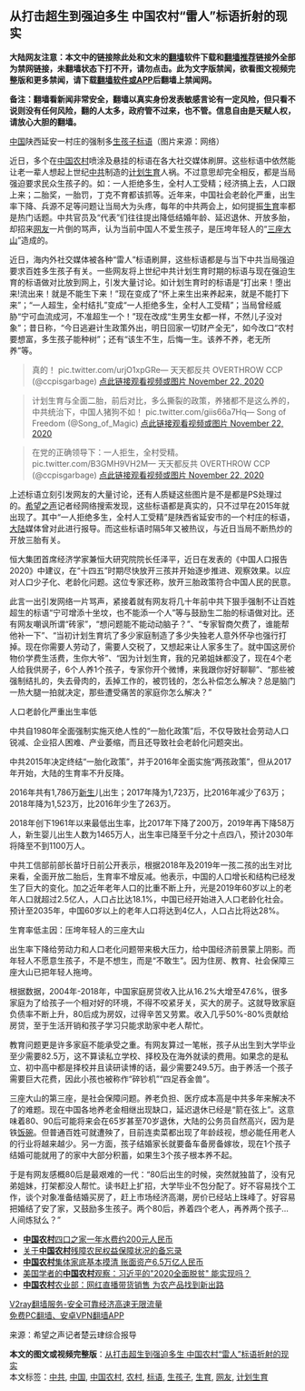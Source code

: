  <h2>从打击超生到强迫多生 中国农村“雷人”标语折射的现实</h2> <p class="notice"><b>大陆网友注意：本文中的链接除此处和文末的<a href="https://github.com/bannedbook/fanqiang" >翻墙</a>软件下载和<a href="https://github.com/killgcd/justmysocks/blob/master/README.md">翻墙推荐</a>链接外全部为禁网链接，未翻墙状态下打不开，请勿点击。此为文字版禁闻，欲看图文视频完整版和更多禁闻，请下载<a href="https://github.com/bannedbook/fanqiang">翻墙软件或APP</a>后翻墙上禁闻网。</p><p>备注：翻墙看新闻非常安全，翻墙以真实身份发表敏感言论有一定风险，但只看不说则没有任何风险，翻的人太多，政府管不过来，也不管。信息自由是天赋人权，请放心大胆的翻墙。</b></p>  <div class="entry"> <p id="conimg"><a href="https://www.bannedbook.org/bnews/tag/%E4%B8%AD%E5%9B%BD/" class="st_tag internal_tag" rel="tag" title="标签 中国 下的日志">中国</a>陕西延安一村庄的强制多<a href="https://www.bannedbook.org/bnews/tag/%E7%94%9F%E5%AD%A9%E5%AD%90/" class="st_tag internal_tag" rel="tag" title="标签 生孩子 下的日志">生孩子</a><a href="https://www.bannedbook.org/bnews/tag/%E6%A0%87%E8%AF%AD/" class="st_tag internal_tag" rel="tag" title="标签 标语 下的日志">标语</a>（图片来源：网络）</p> <p>近日，多个在<span class='wp_keywordlink_affiliate'><a href="https://www.bannedbook.org/" title="中国" target="_blank">中国</a></span><a href="https://www.bannedbook.org/bnews/tag/%E5%86%9C%E6%9D%91/" class="st_tag internal_tag" rel="tag" title="标签 农村 下的日志">农村</a>喷涂及悬挂的标语在各大社交媒体刷屏。这些标语中依然能让老一辈人想起上世纪<a href="https://www.bannedbook.org/bnews/tag/%e4%b8%ad%e5%85%b1/" class="st_tag internal_tag" rel="tag" title="标签 中共 下的日志">中共</a>制造的<a href="https://www.bannedbook.org/bnews/tag/%e8%ae%a1%e5%88%92%e7%94%9f%e8%82%b2/" class="st_tag internal_tag" rel="tag" title="标签 计划生育 下的日志">计划生育</a>人祸。不过意思却完全相反，都是当局强迫要求民众生孩子的。如：一人拒绝多生，全村人工受精；经济搞上去，人口跟上来；二胎奖，一胎罚，丁克不育都该抓等。近年来，中国社会老龄化严重，出生率下降、兵源不足等问题让当局大为头疼，每年的中共两会上，如何提振<a href="https://www.bannedbook.org/bnews/tag/%e7%94%9f%e8%82%b2/" class="st_tag internal_tag" rel="tag" title="标签 生育 下的日志">生育</a>率都是热门话题。中共官员及“代表”们往往提出降低结婚年龄、延迟退休、开放多胎，却招来<a href="https://www.bannedbook.org/bnews/tag/%e7%bd%91%e5%8f%8b/" class="st_tag internal_tag" rel="tag" title="标签 网友 下的日志">网友</a>一片倒的骂声，认为当前中国人不爱生孩子，是压垮年轻人的“<span class='wp_keywordlink'><a href="https://www.bannedbook.org/forum11/topic333.html" title="禁片：民族主义和三座大山" target="_blank">三座大山</a></span>”造成的。</p> <p>近日，海内外社交媒体被各种“雷人”标语刷屏，这些标语都是与当下中共当局强迫要求百姓多生孩子有关。一些网友将上世纪中共计划生育时期的标语与现在强迫生育的标语做对比放到网上，引发大量讨论。如计划生育时的标语是“打出来！堕出来!流出来！就是不能生下来！”现在变成了“怀上来生出来养起来，就是不能打下来”；“一人超生，全村结扎”变成“一人拒绝多生，全村人工受精”；当局曾经威胁“宁可血流成河，不准超生一个！”现在改成“生男生女都一样，不然儿子没对象”；昔日称，“今日逃避计生政策外出，明日回家一切财产全无”，如今改口“农村要想富，多生孩子能种树”；还有“该生不生，后悔一生。该养不养，老无所养”等。</p> <blockquote><p>真的！ pic.twitter.com/urjO1xpGRe— 天天都反共 OVERTHROW CCP (@ccpisgarbage) <a href="https://twitter.com/ccpisgarbage/status/1330581669103931392?ref_src=twsrc%5Etfw">点此链接观看视频或图片 November 22, 2020</a></p></blockquote> <blockquote><p>计划生育与全面二胎，前后对比，多么撕裂的政策，养猪都不是这么养的，中共统治下，中国人猪狗不如！ pic.twitter.com/giis66a7Hq— Song of Freedom (@Song_of_Magic) <a href="https://twitter.com/Song_of_Magic/status/1330653053188407296?ref_src=twsrc%5Etfw">点此链接观看视频或图片 November 22, 2020</a></p> </blockquote> <blockquote><p>在党的正确领导下：一人拒生，全村受精。                                               pic.twitter.com/B3GMH9VH2M— 天天都反共 OVERTHROW CCP (@ccpisgarbage) <a href="https://twitter.com/ccpisgarbage/status/1330576269482848257?ref_src=twsrc%5Etfw">点此链接观看视频或图片 November 22, 2020</a></p></blockquote> <p>上述标语立刻引发网友的大量讨论，还有人质疑这些图片是不是都是PS处理过的。<span class='wp_keywordlink_affiliate'><a href="https://www.soundofhope.org" title="希望之声" target="_blank">希望之声</a></span>记者经网络搜索发现，这些标语都是真实的，只不过早在2015年就出现了。其中“一人拒绝多生，全村人工受精”是陕西省延安市的一个村庄的标语，<span class='wp_keywordlink_affiliate'><a href="https://www.bannedbook.org/" title="大陆" target="_blank">大陆</a></span>媒体曾对此进行报导。而这些标语时隔5年又被热议，与近日当局不断热炒的开放三胎有关。</p> <p>恒大集团首席经济学家兼恒大研究院院长任泽平，近日在发表的《中国人口报告2020》中建议，在“十四五”时期尽快放开三孩并开始逐步推进、观察效果。以应对人口少子化、老龄化问题。这位专家还称，放开三胎政策符合中国人民的民意。</p> <p>此言一出引发网络一片骂声，紧接着就有网友将几十年前中共下狠手强制不让百姓超生的标语“宁可增添十坐坟，也不能添一个人”等与鼓励生二胎的标语做对比。还有网友嘲讽所谓“砖家”，“想问题能不能动动脑子？”、“专家智商欠费了，谁能帮他补一下”、“当初计划生育坑了多少家庭制造了多少失独老人意外怀孕也强行打掉。现在你需要人劳动了，需要人交税了，又想起来让人家多生了。就中国这房价物价学费生活费，生你大爷”、“因为计划生育，我的兄弟姐妹都没了，现在4个老人给我供房子，6个人养1个孩子，专家你开个微博，来我跟你好好聊聊”、“那些被强制结扎的，失去骨肉的，丢掉工作的，被罚钱的，怎么补偿怎么解决？总是脑门一热大腿一拍就决定，那些遭受痛苦的家庭你怎么解决？”</p> <p>人口老龄化严重出生率低</p>  <p>中共自1980年全面强制实施灭绝人性的“一胎化政策”后，不仅导致社会劳动人口锐减、企业招人困难、产业萎缩，而且还导致社会老龄化问题突出。</p> <p>中共2015年决定终结“一胎化政策”，并于2016年全面实施“两孩政策”，但从2017年开始，大陆的生育率不升反降。</p> <p>2016年共有1,786万<span class='wp_keywordlink'><a href="https://www.bannedbook.org/forum2/topic1642.html" title="正见网《新生》" target="_blank">新生</a></span>儿出生；2017年降为1,723万，比2016年减少了63万；2018年降为1,523万，比2016年少生了263万。</p> <p>2018年创下1961年以来最低出生率，比2017年下降了200万，2019年再下降58万人，新生婴儿出生人数为1465万人，出生率已降至千分之十点四八，预计2030年将降至不到1100万人。</p> <p>中共工信部前部长苗圩日前公开表示，根据2018年及2019年一孩二孩的出生对比来看，全面开放二胎后，生育率不增反减。他表示，中国的人口增长和结构已经发生了巨大的变化。加之近年老年人口的比重不断上升，光是2019年60岁以上的老年人口就超过2.5亿人，人口占比达18.1%，中国已经开始进入人口老龄化社会。预计至2035年，中国60岁以上的老年人口将达到4亿人，人口占比将达28%。</p>  <p>生育率低主因：压垮年轻人的三座大山</p> <p>出生率下降给劳动力和人口老化问题带来极大压力，给中国经济前景蒙上阴影。而年轻人不愿意生孩子，不是不想生，而是“不敢生”。因为住房、教育、社会保障三座大山已把年轻人拖垮。</p> <p>根据数据，2004年-2018年，中国家庭房贷收入比从16.2%大增至47.6%，很多家庭为了给孩子一个相对好的环境，不得不咬紧牙关，买大的房子。这就导致家庭负债率不断上升，80后成为房奴，过得辛苦又劳累。收入几乎50%-80%贡献给房贷，至于生活开销和孩子学习只能求助家中老人帮忙。</p> <p>教育问题更是许多家庭不能承受之重。有网友算过一笔帐，孩子从出生到大学毕业至少需要82.5万，这不算读私立学校、择校及在海外就读的费用。如果念的是私立、初中高中都是择校并且读研读博的话，最少需要249.5万。由于养活一个孩子需要巨大花费，因此小孩也被称作“碎钞机”“四足吞金兽”。</p> <p>三座大山的第三座，是社会保障问题。养老负担、医疗成本高是中共多年来解决不了的难题。现在中国各地养老金相继出现缺口，延迟退休已经是“箭在弦上”。这意味着80、90后可能将来会在65岁甚至70岁退休，大陆的公务员自然高兴，因为是铁<span class='wp_keywordlink'><a href="https://www.bannedbook.org/forum11/topic308.html" title="禁片：饭碗是党给的吗？" target="_blank">饭碗</a></span>。但普通百姓可就遭殃了，目前连卖菜都出现了年龄歧视，想必能任用老人的行业将越来越少。另一方面，孩子结婚家长就要备车备房备嫁妆，现在1个孩子结婚可能就用了的家中大部分积蓄，如果生3个孩子根本养不起。</p>  <p>于是有网友感概80后是最艰难的一代：“80后出生的时候，突然就独苗了，没有兄弟姐妹，打架都没人帮忙。读书赶上扩招，大学毕业不包分配了。好不容易找个工作，谈个对象准备结婚买房了，赶上市场经济高潮，房价已经站上珠峰了。好容易把婚结了安了家，又鼓励多生孩子。两个80后，养着四个老人，再养两个孩子…人间炼狱么？”</p> <ul class='op-related-articles' title='相关阅读'> <li><a href='https://www.bannedbook.org/bnews/baitai/20200821/1383642.html' target='_blank'><b>中国农村</b>四口之家一年水费约200元人民币</a></li> <li><a href='https://www.bannedbook.org/bnews/renquan/20200813/1379484.html' target='_blank'>关于<b>中国农村</b>残障农民权益保障状况的备忘录</a></li> <li><a href='https://www.bannedbook.org/bnews/baitai/20200711/1359310.html' target='_blank'><b>中国农村</b>集体家底基本摸清 账面资产6.5万亿人民币</a></li> <li><a href='https://www.bannedbook.org/bnews/headline/20200616/1345410.html' target='_blank'>美国学者的<b>中国农村</b>观察：习近平的"2020全面脱贫"  能实现吗？</a></li> <li><a href='https://www.bannedbook.org/bnews/baitai/20200419/1315523.html' target='_blank'><b>中国农村</b>农业部：网红直播带货销售 为农产品找到新出路</a></li> </ul> <p class="texttj"> <a href="https://www.bannedbook.org/forum23/topic22702.html" target="_blank">V2ray翻墙服务-安全可靠经济高速无限流量</a><br/> <a href="https://github.com/bannedbook/fanqiang/wiki/%E7%A6%81%E9%97%BB%E7%BD%91%E5%AE%89%E5%8D%93%E7%BF%BB%E5%A2%99%E6%96%B0%E9%97%BBAPP" target="_blank">免费PC翻墙、安卓VPN翻墙APP</a></p><p> 来源：希望之声记者楚云珒综合报导 </p><a name='sharetosocial'></a>       <div><b>本文的图文或视频完整版</b>：<a href='https://www.bannedbook.org/bnews/cbnews/20201124/1435945.html'>从打击超生到强迫多生 中国农村“雷人”标语折射的现实</a></div>  </div><!--END ENTRY--> <div class="postfooter"> <div>本文标签：<a href="https://www.bannedbook.org/bnews/tag/%e4%b8%ad%e5%85%b1/" rel="tag">中共</a>, <a href="https://www.bannedbook.org/bnews/tag/%E4%B8%AD%E5%9B%BD/" rel="tag">中国</a>, <a href="https://www.bannedbook.org/bnews/tag/%E4%B8%AD%E5%9B%BD%E5%86%9C%E6%9D%91/" rel="tag">中国农村</a>, <a href="https://www.bannedbook.org/bnews/tag/%E5%86%9C%E6%9D%91/" rel="tag">农村</a>, <a href="https://www.bannedbook.org/bnews/tag/%E6%A0%87%E8%AF%AD/" rel="tag">标语</a>, <a href="https://www.bannedbook.org/bnews/tag/%E7%94%9F%E5%AD%A9%E5%AD%90/" rel="tag">生孩子</a>, <a href="https://www.bannedbook.org/bnews/tag/%e7%94%9f%e8%82%b2/" rel="tag">生育</a>, <a href="https://www.bannedbook.org/bnews/tag/%e7%bd%91%e5%8f%8b/" rel="tag">网友</a>, <a href="https://www.bannedbook.org/bnews/tag/%e8%ae%a1%e5%88%92%e7%94%9f%e8%82%b2/" rel="tag">计划生育</a></div>  </div><!--END POSTFOOTER--> 